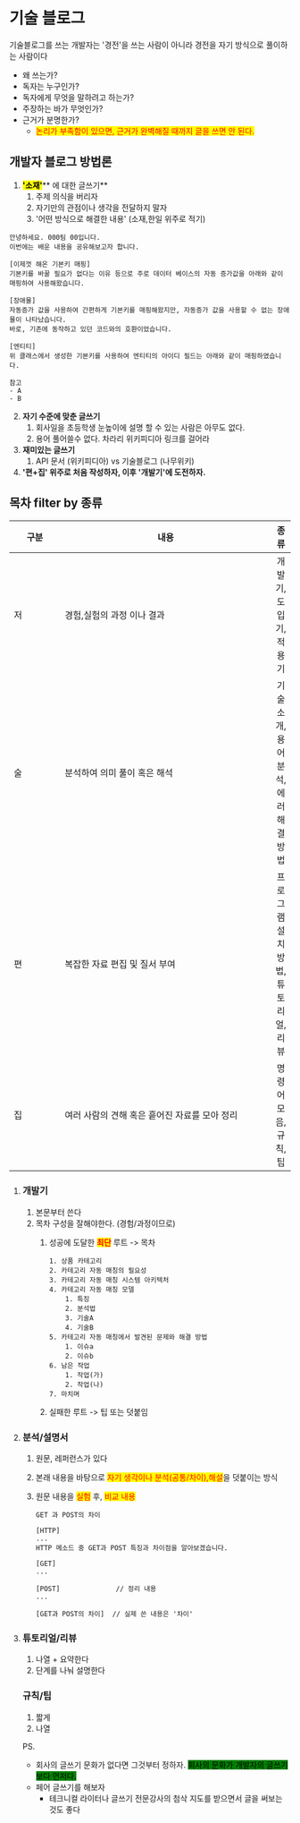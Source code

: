 # 기술 블로그

기술블로그를 쓰는 개발자는 '경전'을 쓰는 사람이 아니라 경전을 자기 방식으로 풀이하는 사람이다

* 왜 쓰는가?
* 독자는 누구인가?
* 독자에게 무엇을 말하려고 하는가?
* 주장하는 바가 무엇인가?
* 근거가 분명한가?
  * <mark style="color:red;">논리가 부족함이 있으면, 근거가 완벽해질 때까지 글을 쓰면 안 된다.</mark>

## 개발자 블로그 방법론

1. <mark style="background-color:yellow;">**'소재'**</mark>** 에 대한 글쓰기**
   1. 주제 의식을 버리자
   2. 자기만의 관점이나 생각을 전달하지 말자
   3. '어떤 방식으로 해결한 내용' (소재,한일 위주로 적기)

```
안녕하세요. 000팀 00입니다.
이번에는 배운 내용을 공유해보고자 합니다.

[이제껏 해온 기본키 매핑]
기본키를 바꿀 필요가 없다는 이유 등으로 주로 데이터 베이스의 자동 증가값을 아래와 같이 매핑하여 사용해왔습니다.

[장애물]
자동증가 값을 사용하여 간편하게 기본키를 매핑해왔지만, 자동증가 값을 사용할 수 없는 장애물이 나타났습니다. 
바로, 기존에 동작하고 있던 코드와의 호환이었습니다. 

[엔티티]
위 클래스에서 생성한 기본키를 사용하여 엔티티의 아이디 필드는 아래와 같이 매핑하였습니다.

참고
- A
- B
```

2. **자기 수준에 맞춘 글쓰기**
   1. 회사일을 초등학생 눈높이에 설명 할 수 있는 사람은 아무도 없다.
   2. 용어 풀어쓸수 없다. 차라리 위키피디아 링크를 걸어라
3. **재미있는 글쓰기**
   1. API 문서 (위키피디아) vs 기술블로그 (나무위키)
4. **'편+집' 위주로 처음 작성하자, 이후 '개발기'에 도전하자.**



## 목차 filter by 종류

<table><thead><tr><th width="76">구분</th><th width="366">내용</th><th align="center">종류</th></tr></thead><tbody><tr><td>저</td><td>경험,실험의  과정 이나 결과</td><td align="center">개발기, 도입기, 적용기</td></tr><tr><td>술</td><td>분석하여 의미 풀이 혹은 해석</td><td align="center">기술소개, 용어  분석, 에러 해결  방법</td></tr><tr><td>편</td><td>복잡한 자료 편집 및 질서 부여</td><td align="center">프로그램 설치 방법, 튜토리얼, 리뷰</td></tr><tr><td>집</td><td>여러 사람의 견해 혹은 흩어진 자료를 모아 정리</td><td align="center">명령어 모음, 규칙, 팁</td></tr></tbody></table>



1.  ### 개발기

    1. 본문부터 쓴다
    2. 목차 구성을 잘해야한다. (경험/과정이므로)
       1.  성공에 도달한 <mark style="color:red;">**최단**</mark> 루트 -> 목차

           ```
           1. 상품 카테고리
           2. 카테고리 자동 매칭의 필요성
           3. 카테고리 자동 매칭 시스템 아키텍처
           4. 카테고리 자동 매칭 모델
               1. 특징
               2. 분석법
               3. 기술A
               4. 기술B
           5. 카테고리 자동 매칭에서 발견된 문제와 해결 방법
               1. 이슈a
               2. 이슈b
           6. 남은 작업
               1. 작업(가)
               2. 작업(나)
           7. 마치며
           ```
       2. 실패한 루트 -> 팁 또는 덧붙임


2. ### 분석/설명서
   1. 원문, 레퍼런스가 있다
   2. 본래 내용을 바탕으로 <mark style="color:red;">자기 생각이나 분석(공통/차이),해설</mark>을 덧붙이는 방식
   3.  원문 내용을 <mark style="color:red;">실험</mark> 후, <mark style="color:red;">비교 내용</mark>

       ```
       GET 과 POST의 차이

       [HTTP]
       ...
       HTTP 메소드 중 GET과 POST 특징과 차이점을 알아보겠습니다.

       [GET]
       ...

       [POST]              // 정리 내용
       ...

       [GET과 POST의 차이]  // 실제 쓴 내용은 '차이'
       ```
3.  ### 튜토리얼/리뷰

    1. 나열 + 요약한다
    2. 단계를 나눠 설명한다

    ### 규칙/팁

    1. 짧게
    2. 나열



    PS.

    * 회사의 글쓰기 문화가 없다면 그것부터 정하자. <mark style="background-color:green;">회사의 문화가 개발자의 글쓰기 보다 먼저다.</mark>
    * 페어 글쓰기를 해보자
      * 테크니컬 라이터나 글쓰기 전문강사의 첨삭 지도를 받으면서 글을 써보는 것도 좋다
